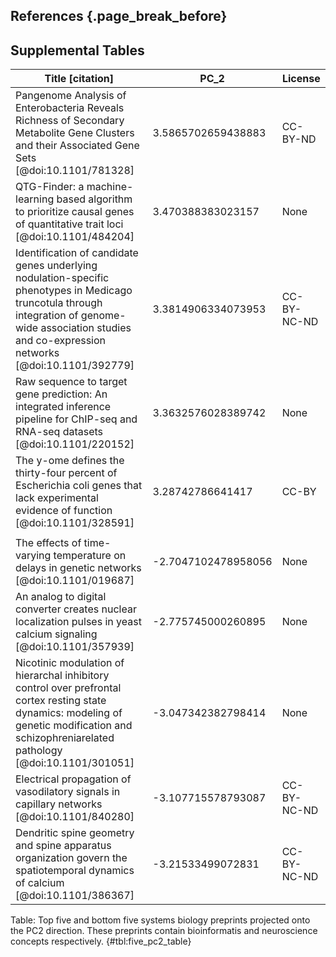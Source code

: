 ## References {.page_break_before}

<!-- Explicitly insert bibliography here -->
<div id="refs"></div>


## Supplemental Tables

| Title [citation]                                                                                                                                                                                           | PC_2               | License      | 
|------------------------------------------------------------------------------------------------------------------------------------------------------------------------------------------------------------|--------------------|--------------| 
| Pangenome Analysis of Enterobacteria Reveals Richness of Secondary Metabolite Gene Clusters and their Associated Gene Sets [@doi:10.1101/781328]                                                           | 3.5865702659438883 |  CC-BY-ND    | 
| QTG-Finder: a machine-learning based algorithm to prioritize causal genes of quantitative trait loci [@doi:10.1101/484204]                                                                                 | 3.470388383023157  | None         | 
| Identification of candidate genes underlying nodulation-specific phenotypes in Medicago truncotula through integration of genome-wide association studies and co-expression networks [@doi:10.1101/392779] | 3.3814906334073953 |  CC-BY-NC-ND | 
| Raw sequence to target gene prediction: An integrated inference pipeline for ChIP-seq and RNA-seq datasets [@doi:10.1101/220152]                                                                           | 3.3632576028389742 | None         | 
| The y-ome defines the thirty-four percent of Escherichia coli genes that lack experimental evidence of function [@doi:10.1101/328591]                                                                      | 3.28742786641417   | CC-BY        | 
| | | | | 
| The effects of time-varying temperature on delays in genetic networks [@doi:10.1101/019687]                                                                                                    | -2.7047102478958056 | None          | 
| An analog to digital converter creates nuclear localization pulses in yeast calcium signaling [@doi:10.1101/357939]                                                                            | -2.775745000260895  | None          | 
| Nicotinic modulation of hierarchal inhibitory control over prefrontal cortex resting state dynamics: modeling of genetic modification and schizophreniarelated pathology [@doi:10.1101/301051] | -3.047342382798414  | None          | 
| Electrical propagation of vasodilatory signals in capillary networks [@doi:10.1101/840280]                                                                                                     | -3.107715578793087  |  CC-BY-NC-ND  | 
| Dendritic spine geometry and spine apparatus organization govern the spatiotemporal dynamics of calcium [@doi:10.1101/386367]                                                                  | -3.21533499072831   |  CC-BY-NC-ND  | 

Table: Top five and bottom five systems biology preprints projected onto the PC2 direction. These preprints contain bioinformatis and neuroscience concepts respectively. {#tbl:five_pc2_table}

